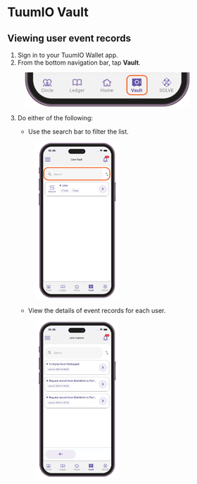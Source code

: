 # TuumIO Vault

## Viewing user event records

1. Sign in to your TuumIO Wallet app.
2. From the bottom navigation bar, tap **Vault**.

<figure><img src="../.gitbook/assets/cw-bottom-menu-vault.png" alt="" width="375"><figcaption></figcaption></figure>

3.  Do either of the following:

    * Use the search bar to filter the list.&#x20;



    <figure><img src="../.gitbook/assets/care-vault-user-filter.png" alt="" width="188"><figcaption></figcaption></figure>

    * View the details of event records for each user.



    <figure><img src="../.gitbook/assets/care-vault-user-cabinet.png" alt="" width="188"><figcaption></figcaption></figure>
